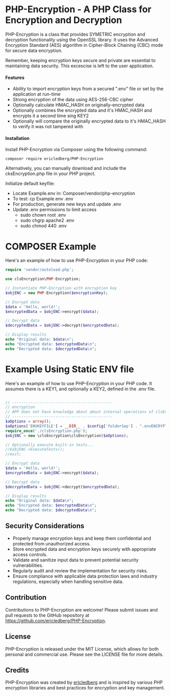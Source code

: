 # PHP-Encryption - A PHP Class for Encryption and Decryption
PHP-Encryption is a class that provides SYMETRIC encryption and decryption functionality using the OpenSSL library. It uses the Advanced Encryption Standard (AES) algorithm in Cipher-Block Chaining (CBC) mode for secure data encryption.  

Remember, keeping encryption keys secure and private are essential to maintaining data security.  This excescise is left to the user application.

#### Features
- Ability to import encryption keys from a secured ".env" file or set by the application at run-time
- Strong encryption of the data using AES-256-CBC cipher
- Optionally calculate HMAC_HASH on originally-encrypted data
- Optionally combines the encrypted data and it's HMAC_HASH and encrypts it a second time sing KEY2
- Optionally will compare the originally encrypted data to it's HMAC_HASH to verify it was not tampered with

#### Installation
Install PHP-Encryption via Composer using the following command:

`composer require ericledberg/PHP-Encryption`

Alternatively, you can manually download and include the cksEncryption.php file in your PHP project.

Initialize default keyfile:
- Locate Example.env in:   Composer/vendor/php-encryption
- To test:    cp  Example.env .env
- For production, generate new keys and update .env
- Update .env permissions to limit access
    - sudo chown root .env
    - sudo chgrp apache2 .env
    - sudo chmod 440 .env

# COMPOSER Example
Here's an example of how to use PHP-Encryption in your PHP code:

```php
require 'vendor/autoload.php';

use clsEncryption\PHP-Encryption;

// Instantiate PHP-Encryption with encryption key
$objENC = new PHP-Encryption($encryptionKey);

// Encrypt data
$data = 'Hello, world!';
$encryptedData = $objENC->encrypt($data);

// Decrypt data
$decryptedData = $objENC->decrypt($encryptedData);

// Display results
echo "Original data: $data\n";
echo "Encrypted data: $encryptedData\n";
echo "Decrypted data: $decryptedData\n";

```
# Example Using Static ENV file
Here's an example of how to use PHP-Encryption in your PHP code.
It assumes there is a KEY1, and optionally a KEY2, defined in the .env file.

```php

// --------------------------------------------
// encryption
// APP does not have knowledge about about internal operations of clsEncryption, including keys
// --------------------------------------------
$aOptions = array();
$aOptions['ENVKEYFILE'] = __DIR__ . $config['folderSep'] . ".envENCRYPTION";
require_once('./clsEncryption.php');
$objENC = new \clsEncryption\clsEncryption($aOptions);

// Optionally execute built-in tests...
//$objENC->ExecuteTests();
//exit;

// Encrypt data
$data = 'Hello, world!';
$encryptedData = $objENC->encrypt($data);

// Decrypt data
$decryptedData = $objENC->decrypt($encryptedData);

// Display results
echo "Original data: $data\n";
echo "Encrypted data: $encryptedData\n";
echo "Decrypted data: $decryptedData\n";

```

## Security Considerations
- Properly manage encryption keys and keep them confidential and protected from unauthorized access.
- Store encrypted data and encryption keys securely with appropriate access controls.
- Validate and sanitize input data to prevent potential security vulnerabilities.
- Regularly audit and review the implementation for security risks.
- Ensure compliance with applicable data protection laws and industry regulations, especially when handling sensitive data.

## Contribution
Contributions to PHP-Encryption are welcome! Please submit issues and pull requests to the GitHub repository at https://github.com/ericledberg/PHP-Encryption.

## License
PHP-Encryption is released under the MIT License, which allows for both personal and commercial use. Please see the LICENSE file for more details.

## Credits
PHP-Encryption was created by [ericledberg](https://github.com/ericledberg) and is inspired by various PHP encryption libraries and best practices for encryption and key management.
